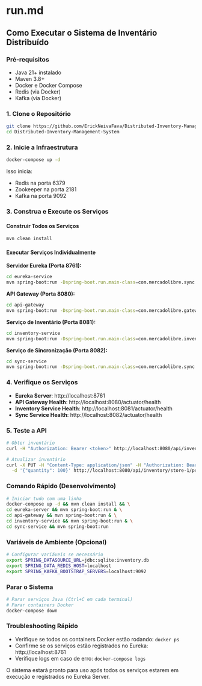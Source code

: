 # run.md

## Como Executar o Sistema de Inventário Distribuído

### Pré-requisitos
- Java 21+ instalado
- Maven 3.8+
- Docker e Docker Compose
- Redis (via Docker)
- Kafka (via Docker)

### 1. Clone o Repositório
```bash
git clone https://github.com/ErickNeivaFava/Distributed-Inventory-Management-System
cd Distributed-Inventory-Management-System
```

### 2. Inicie a Infraestrutura
```bash
docker-compose up -d
```

Isso inicia:
- Redis na porta 6379
- Zookeeper na porta 2181
- Kafka na porta 9092

### 3. Construa e Execute os Serviços

#### Construir Todos os Serviços
```bash
mvn clean install
```

#### Executar Serviços Individualmente

**Servidor Eureka (Porta 8761):**
```bash
cd eureka-service
mvn spring-boot:run -Dspring-boot.run.main-class=com.mercadolibre.sync.EurekaServerApplication
```

**API Gateway (Porta 8080):**
```bash
cd api-gateway
mvn spring-boot:run -Dspring-boot.run.main-class=com.mercadolibre.gateway.ApiGatewayApplication
```

**Serviço de Inventário (Porta 8081):**
```bash
cd inventory-service
mvn spring-boot:run -Dspring-boot.run.main-class=com.mercadolibre.inventory.InventoryServiceApplication
```

**Serviço de Sincronização (Porta 8082):**
```bash
cd sync-service
mvn spring-boot:run -Dspring-boot.run.main-class=com.mercadolibre.sync.SyncServiceApplication
```

### 4. Verifique os Serviços
- **Eureka Server**: http://localhost:8761
- **API Gateway Health**: http://localhost:8080/actuator/health
- **Inventory Service Health**: http://localhost:8081/actuator/health
- **Sync Service Health**: http://localhost:8082/actuator/health

### 5. Teste a API
```bash
# Obter inventário
curl -H "Authorization: Bearer <token>" http://localhost:8080/api/inventory/store-1/product-1

# Atualizar inventário
curl -X PUT -H "Content-Type: application/json" -H "Authorization: Bearer <token>" \
  -d '{"quantity": 100}' http://localhost:8080/api/inventory/store-1/product-1
```

### Comando Rápido (Desenvolvimento)
```bash
# Iniciar tudo com uma linha
docker-compose up -d && mvn clean install && \
cd eureka-server && mvn spring-boot:run & \
cd api-gateway && mvn spring-boot:run & \
cd inventory-service && mvn spring-boot:run & \
cd sync-service && mvn spring-boot:run
```

### Variáveis de Ambiente (Opcional)
```bash
# Configurar variáveis se necessário
export SPRING_DATASOURCE_URL=jdbc:sqlite:inventory.db
export SPRING_DATA_REDIS_HOST=localhost
export SPRING_KAFKA_BOOTSTRAP_SERVERS=localhost:9092
```

### Parar o Sistema
```bash
# Parar serviços Java (Ctrl+C em cada terminal)
# Parar containers Docker
docker-compose down
```

### Troubleshooting Rápido
- Verifique se todos os containers Docker estão rodando: `docker ps`
- Confirme se os serviços estão registrados no Eureka: http://localhost:8761
- Verifique logs em caso de erro: `docker-compose logs`

O sistema estará pronto para uso após todos os serviços estarem em execução e registrados no Eureka Server.